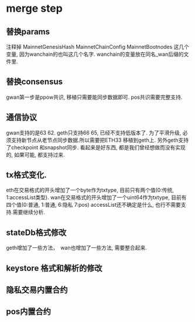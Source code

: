 # merge step

## 替换params
注释掉 
MainnetGenesisHash
MainnetChainConfig
MainnetBootnodes
这几个变量, 因为wanchain的也叫这几个名字.
wanchain的变量放在同名_wan后缀的文件里.


## 替换consensus
gwan第一步是ppow共识, 移植只需要能同步数据即可.
pos共识需要完整支持.


## 通信协议
gwan支持的是63 62.
geth只支持66 65, 已经不支持低版本了.
为了平滑升级, 必须支持新节点从老节点同步数据.所以需要把ETH33 移植到geth上.
另外geth支持了checkpoint 和snapshot同步. 看起来是好东西, 都是我们曾经想做而没有实现的, 如果可能, 都支持过来.

## tx格式变化.
eth在交易格式的开头增加了一个byte作为txtype, 目前只有两个值(0:传统, 1:accessList类型).
wan在交易格式的开头增加了一个uint64作为txtype, 目前有四个值(0:普通, 1:普通, 6:隐私 7:pos)
accessList还不确定是什么, 也行不需要支持.需要继续分析.

## stateDb格式修改
geth增加了一些方法，　wan也增加了一些方法, 需要整合起来.

## keystore 格式和解析的修改

## 隐私交易内置合约

## pos内置合约

  